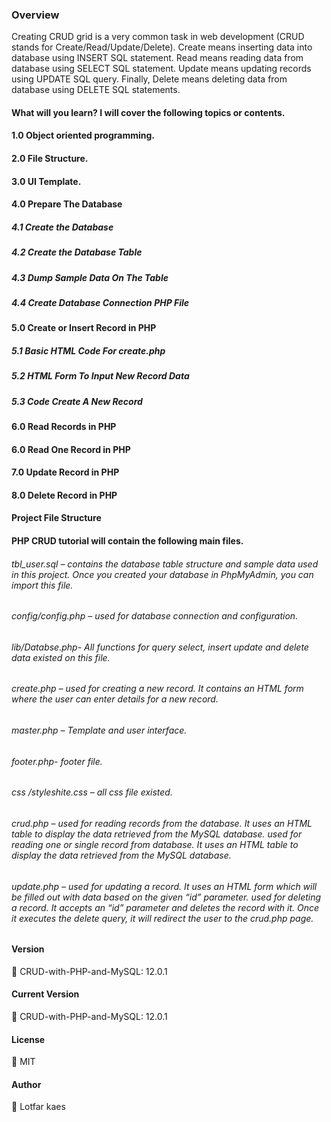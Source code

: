 ### Overview

Creating CRUD grid is a very common task in web development (CRUD stands for Create/Read/Update/Delete). Create means inserting data into database using INSERT SQL statement. Read means reading data from database using SELECT SQL statement. Update means updating records using UPDATE SQL query. Finally, Delete means deleting data from database using DELETE SQL statements.

#### What will you learn? I will cover the following topics or contents.

#### 1.0 Object oriented programming.

#### 2.0 File Structure.

#### 3.0 UI Template.

#### 4.0 Prepare The Database
##### 4.1 Create the Database
##### 4.2 Create the Database Table
##### 4.3 Dump Sample Data On The Table
##### 4.4 Create Database Connection PHP File

#### 5.0 Create or Insert Record in PHP
##### 5.1 Basic HTML Code For create.php
##### 5.2 HTML Form To Input New Record Data
##### 5.3 Code Create A New Record

#### 6.0 Read Records in PHP

#### 6.0 Read One Record in PHP

#### 7.0 Update Record in PHP

#### 8.0 Delete Record in PHP

#### Project File Structure
#### PHP CRUD tutorial will contain the following main files.

###### tbl_user.sql – contains the database table structure and sample data used in this project. Once you created your database in PhpMyAdmin, you can import this file.
###### config/config.php – used for database connection and configuration.
###### lib/Databse.php- All functions for query select, insert update and delete data existed on this file.
###### create.php – used for creating a new record. It contains an HTML form where the user can enter details for a new record.
###### master.php – Template and user interface.
###### footer.php- footer file.
###### css /styleshite.css – all css file existed.
###### crud.php – used for reading records from the database. It uses an HTML table to display the data retrieved from the MySQL database. used for reading one or single record from database. It uses an HTML table to display the data retrieved from the MySQL database.
###### update.php – used for updating a record. It uses an HTML form which will be filled out with data based on the given “id” parameter. used for deleting a record. It accepts an “id” parameter and deletes the record with it. Once it executes the delete query, it will redirect the user to the crud.php page.

#### Version

	CRUD-with-PHP-and-MySQL: 12.0.1

#### Current Version

	CRUD-with-PHP-and-MySQL: 12.0.1

#### License

	MIT

#### Author

	Lotfar kaes


